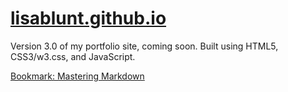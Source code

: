 [lisablunt.github.io](http://lisablunt.github.io)
==============

Version 3.0 of my portfolio site, coming soon. Built using HTML5, CSS3/w3.css, and JavaScript.

[Bookmark: Mastering Markdown](https://guides.github.com/features/mastering-markdown/)
